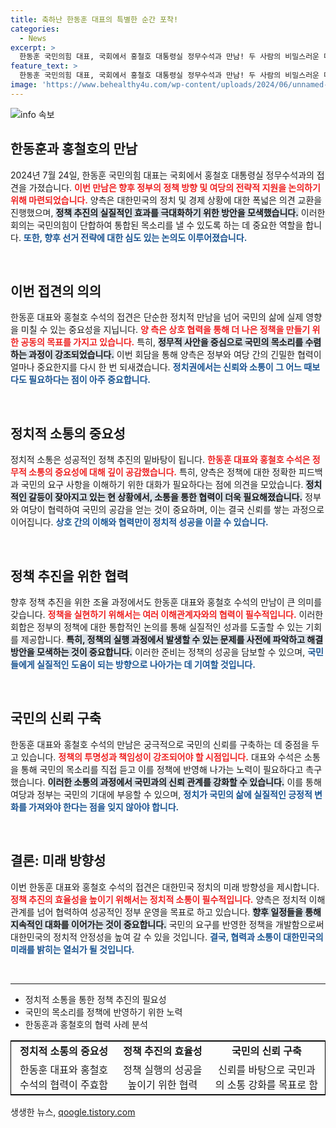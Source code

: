 ```yaml
---
title: 축하난 한동훈 대표의 특별한 순간 포착!
categories:
  - News
excerpt: >
  한동훈 국민의힘 대표, 국회에서 홍철호 대통령실 정무수석과 만남! 두 사람의 비밀스러운 대화 속에 숨겨진 정치적 포석은 무엇일까? 클릭하면 밝혀집니다!
feature_text: >
  한동훈 국민의힘 대표, 국회에서 홍철호 대통령실 정무수석과 만남! 두 사람의 비밀스러운 대화 속에 숨겨진 정치적 포석은 무엇일까? 클릭하면 밝혀집니다!
image: 'https://www.behealthy4u.com/wp-content/uploads/2024/06/unnamed-file.png'
---
```


<p><img src="https://www.behealthy4u.com/wp-content/uploads/2024/06/unnamed-file.png" alt="info 속보" /></p>

<h2 data-ke-size="size26">한동훈과 홍철호의 만남</h2>

<p data-ke-size="size16">2024년 7월 24일, 한동훈 국민의힘 대표는 국회에서 홍철호 대통령실 정무수석과의 접견을 가졌습니다. <b><span style="color: #ee2323;">이번 만남은 향후 정부의 정책 방향 및 여당의 전략적 지원을 논의하기 위해 마련되었습니다.</span></b> 양측은 대한민국의 정치 및 경제 상황에 대한 폭넓은 의견 교환을 진행했으며, <b><span style="background-color: #21538527;">정책 추진의 실질적인 효과를 극대화하기 위한 방안을 모색했습니다.</span></b> 이러한 회의는 국민의힘이 단합하여 통합된 목소리를 낼 수 있도록 하는 데 중요한 역할을 합니다. <b><span style="color: #1a5490;">또한, 향후 선거 전략에 대한 심도 있는 논의도 이루어졌습니다.</span></b></p>

<p data-ke-size="size16">&nbsp;</p>

<h2 data-ke-size="size26">이번 접견의 의의</h2>

<p data-ke-size="size16">한동훈 대표와 홍철호 수석의 접견은 단순한 정치적 만남을 넘어 국민의 삶에 실제 영향을 미칠 수 있는 중요성을 지닙니다. <b><span style="color: #ee2323;">양 측은 상호 협력을 통해 더 나은 정책을 만들기 위한 공동의 목표를 가지고 있습니다.</span></b> 특히, <b><span style="background-color: #21538527;">정무적 사안을 중심으로 국민의 목소리를 수렴하는 과정이 강조되었습니다.</span></b> 이번 회담을 통해 양측은 정부와 여당 간의 긴밀한 협력이 얼마나 중요한지를 다시 한 번 되새겼습니다. <b><span style="color: #1a5490;">정치권에서는 신뢰와 소통이 그 어느 때보다도 필요하다는 점이 아주 중요합니다.</span></b></p>

<p data-ke-size="size16">&nbsp;</p>

<h2 data-ke-size="size26">정치적 소통의 중요성</h2>

<p data-ke-size="size16">정치적 소통은 성공적인 정책 추진의 밑바탕이 됩니다. <b><span style="color: #ee2323;">한동훈 대표와 홍철호 수석은 정무적 소통의 중요성에 대해 깊이 공감했습니다.</span></b> 특히, 양측은 정책에 대한 정확한 피드백과 국민의 요구 사항을 이해하기 위한 대화가 필요하다는 점에 의견을 모았습니다. <b><span style="background-color: #21538527;">정치적인 갈등이 잦아지고 있는 현 상황에서, 소통을 통한 협력이 더욱 필요해졌습니다.</span></b> 정부와 여당이 협력하여 국민의 공감을 얻는 것이 중요하며, 이는 결국 신뢰를 쌓는 과정으로 이어집니다. <b><span style="color: #1a5490;">상호 간의 이해와 협력만이 정치적 성공을 이끌 수 있습니다.</span></b></p>

<p data-ke-size="size16">&nbsp;</p>

<h2 data-ke-size="size26">정책 추진을 위한 협력</h2>

<p data-ke-size="size16">향후 정책 추진을 위한 조율 과정에서도 한동훈 대표와 홍철호 수석의 만남이 큰 의미를 갖습니다. <b><span style="color: #ee2323;">정책을 실현하기 위해서는 여러 이해관계자와의 협력이 필수적입니다.</span></b> 이러한 회합은 정부의 정책에 대한 통합적인 논의를 통해 실질적인 성과를 도출할 수 있는 기회를 제공합니다. <b><span style="background-color: #21538527;">특히, 정책의 실행 과정에서 발생할 수 있는 문제를 사전에 파악하고 해결 방안을 모색하는 것이 중요합니다.</span></b> 이러한 준비는 정책의 성공을 담보할 수 있으며, <b><span style="color: #1a5490;">국민들에게 실질적인 도움이 되는 방향으로 나아가는 데 기여할 것입니다.</span></b></p>

<p data-ke-size="size16">&nbsp;</p>

<h2 data-ke-size="size26">국민의 신뢰 구축</h2>

<p data-ke-size="size16">한동훈 대표와 홍철호 수석의 만남은 궁극적으로 국민의 신뢰를 구축하는 데 중점을 두고 있습니다. <b><span style="color: #ee2323;">정책의 투명성과 책임성이 강조되어야 할 시점입니다.</span></b> 대표와 수석은 소통을 통해 국민의 목소리를 직접 듣고 이를 정책에 반영해 나가는 노력이 필요하다고 촉구했습니다. <b><span style="background-color: #21538527;">이러한 소통의 과정에서 국민과의 신뢰 관계를 강화할 수 있습니다.</span></b> 이를 통해 여당과 정부는 국민의 기대에 부응할 수 있으며, <b><span style="color: #1a5490;">정치가 국민의 삶에 실질적인 긍정적 변화를 가져와야 한다는 점을 잊지 않아야 합니다.</span></b></p>

<p data-ke-size="size16">&nbsp;</p>

<h2 data-ke-size="size26">결론: 미래 방향성</h2>

<p data-ke-size="size16">이번 한동훈 대표와 홍철호 수석의 접견은 대한민국 정치의 미래 방향성을 제시합니다. <b><span style="color: #ee2323;">정책 추진의 효율성을 높이기 위해서는 정치적 소통이 필수적입니다.</span></b> 양측은 정치적 이해관계를 넘어 협력하여 성공적인 정부 운영을 목표로 하고 있습니다. <b><span style="background-color: #21538527;">향후 일정들을 통해 지속적인 대화를 이어가는 것이 중요합니다.</span></b> 국민의 요구를 반영한 정책을 개발함으로써 대한민국의 정치적 안정성을 높여 갈 수 있을 것입니다. <b><span style="color: #1a5490;">결국, 협력과 소통이 대한민국의 미래를 밝히는 열쇠가 될 것입니다.</span></b></p>

<p data-ke-size="size16">&nbsp;</p>

<hr>

<ul>
<li>정치적 소통을 통한 정책 추진의 필요성</li>
<li>국민의 목소리를 정책에 반영하기 위한 노력</li>
<li>한동훈과 홍철호의 협력 사례 분석</li>
</ul>

<table style="border-collapse:collapse; border:1px solid black; width:100%;">
<tr>
<td style="text-align: center; height: 17px;"><b>정치적 소통의 중요성</b></td>
<td style="text-align: center; height: 17px;"><b>정책 추진의 효율성</b></td>
<td style="text-align: center; height: 17px;"><b>국민의 신뢰 구축</b></td>
</tr>
<tr>
<td style="text-align: center; height: 17px;">한동훈 대표와 홍철호 수석의 협력이 주효함</td>
<td style="text-align: center; height: 17px;">정책 실행의 성공을 높이기 위한 협력</td>
<td style="text-align: center; height: 17px;">신뢰를 바탕으로 국민과의 소통 강화를 목표로 함</td>
</tr>
</table>
생생한 뉴스, <a href="https://qoogle.tistory.com" rel="dofollow">qoogle.tistory.com</a>



